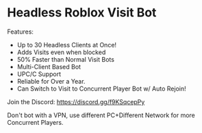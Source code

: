 # Headless Roblox Visit Bot

Features:
- Up to 30 Headless Clients at Once!
- Adds Visits even when blocked
- 50% Faster than Normal Visit Bots
- Multi-Client Based Bot
- UPC/C Support
- Reliable for Over a Year.
- Can Switch to Visit to Concurrent Player Bot w/ Auto Rejoin!

Join the Discord: https://discord.gg/f9KSqcepPy

Don't bot with a VPN, use different PC+Different Network for more Concurrent Players.
